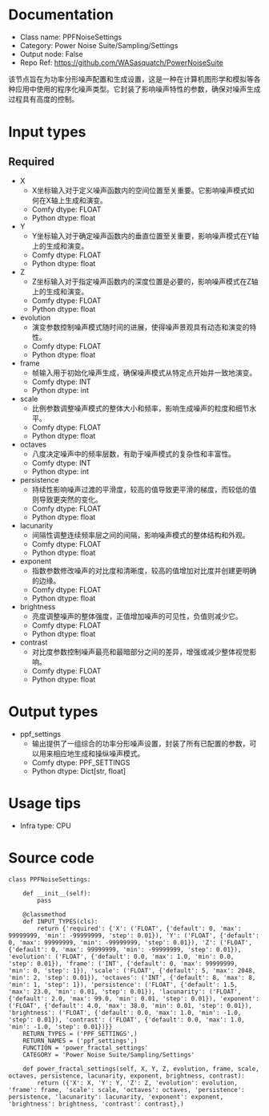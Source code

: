# Documentation
- Class name: PPFNoiseSettings
- Category: Power Noise Suite/Sampling/Settings
- Output node: False
- Repo Ref: https://github.com/WASasquatch/PowerNoiseSuite

该节点旨在为功率分形噪声配置和生成设置，这是一种在计算机图形学和模拟等各种应用中使用的程序化噪声类型。它封装了影响噪声特性的参数，确保对噪声生成过程具有高度的控制。

# Input types
## Required
- X
    - X坐标输入对于定义噪声函数内的空间位置至关重要。它影响噪声模式如何在X轴上生成和演变。
    - Comfy dtype: FLOAT
    - Python dtype: float
- Y
    - Y坐标输入对于确定噪声函数内的垂直位置至关重要，影响噪声模式在Y轴上的生成和演变。
    - Comfy dtype: FLOAT
    - Python dtype: float
- Z
    - Z坐标输入对于指定噪声函数内的深度位置是必要的，影响噪声模式在Z轴上的生成和演变。
    - Comfy dtype: FLOAT
    - Python dtype: float
- evolution
    - 演变参数控制噪声模式随时间的进展，使得噪声景观具有动态和演变的特性。
    - Comfy dtype: FLOAT
    - Python dtype: float
- frame
    - 帧输入用于初始化噪声生成，确保噪声模式从特定点开始并一致地演变。
    - Comfy dtype: INT
    - Python dtype: int
- scale
    - 比例参数调整噪声模式的整体大小和频率，影响生成噪声的粒度和细节水平。
    - Comfy dtype: FLOAT
    - Python dtype: float
- octaves
    - 八度决定噪声中的频率层数，有助于噪声模式的复杂性和丰富性。
    - Comfy dtype: INT
    - Python dtype: int
- persistence
    - 持续性影响噪声过渡的平滑度，较高的值导致更平滑的梯度，而较低的值则导致更突然的变化。
    - Comfy dtype: FLOAT
    - Python dtype: float
- lacunarity
    - 间隔性调整连续频率层之间的间隔，影响噪声模式的整体结构和外观。
    - Comfy dtype: FLOAT
    - Python dtype: float
- exponent
    - 指数参数修改噪声的对比度和清晰度，较高的值增加对比度并创建更明确的边缘。
    - Comfy dtype: FLOAT
    - Python dtype: float
- brightness
    - 亮度调整噪声的整体强度，正值增加噪声的可见性，负值则减少它。
    - Comfy dtype: FLOAT
    - Python dtype: float
- contrast
    - 对比度参数控制噪声最亮和最暗部分之间的差异，增强或减少整体视觉影响。
    - Comfy dtype: FLOAT
    - Python dtype: float

# Output types
- ppf_settings
    - 输出提供了一组综合的功率分形噪声设置，封装了所有已配置的参数，可以用来相应地生成和操纵噪声模式。
    - Comfy dtype: PPF_SETTINGS
    - Python dtype: Dict[str, float]

# Usage tips
- Infra type: CPU

# Source code
```
class PPFNoiseSettings:

    def __init__(self):
        pass

    @classmethod
    def INPUT_TYPES(cls):
        return {'required': {'X': ('FLOAT', {'default': 0, 'max': 99999999, 'min': -99999999, 'step': 0.01}), 'Y': ('FLOAT', {'default': 0, 'max': 99999999, 'min': -99999999, 'step': 0.01}), 'Z': ('FLOAT', {'default': 0, 'max': 99999999, 'min': -99999999, 'step': 0.01}), 'evolution': ('FLOAT', {'default': 0.0, 'max': 1.0, 'min': 0.0, 'step': 0.01}), 'frame': ('INT', {'default': 0, 'max': 99999999, 'min': 0, 'step': 1}), 'scale': ('FLOAT', {'default': 5, 'max': 2048, 'min': 2, 'step': 0.01}), 'octaves': ('INT', {'default': 8, 'max': 8, 'min': 1, 'step': 1}), 'persistence': ('FLOAT', {'default': 1.5, 'max': 23.0, 'min': 0.01, 'step': 0.01}), 'lacunarity': ('FLOAT', {'default': 2.0, 'max': 99.0, 'min': 0.01, 'step': 0.01}), 'exponent': ('FLOAT', {'default': 4.0, 'max': 38.0, 'min': 0.01, 'step': 0.01}), 'brightness': ('FLOAT', {'default': 0.0, 'max': 1.0, 'min': -1.0, 'step': 0.01}), 'contrast': ('FLOAT', {'default': 0.0, 'max': 1.0, 'min': -1.0, 'step': 0.01})}}
    RETURN_TYPES = ('PPF_SETTINGS',)
    RETURN_NAMES = ('ppf_settings',)
    FUNCTION = 'power_fractal_settings'
    CATEGORY = 'Power Noise Suite/Sampling/Settings'

    def power_fractal_settings(self, X, Y, Z, evolution, frame, scale, octaves, persistence, lacunarity, exponent, brightness, contrast):
        return ({'X': X, 'Y': Y, 'Z': Z, 'evolution': evolution, 'frame': frame, 'scale': scale, 'octaves': octaves, 'persistence': persistence, 'lacunarity': lacunarity, 'exponent': exponent, 'brightness': brightness, 'contrast': contrast},)
```